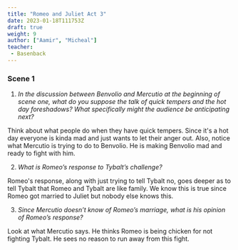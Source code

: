 ```yaml
---
title: "Romeo and Juliet Act 3"
date: 2023-01-18T111753Z
draft: true
weight: 9
author: ["Aamir", "Micheal"]
teacher:
 - Basenback
---
```


### Scene 1

1. *In the discussion between Benvolio and Mercutio at the beginning of scene one, what do you suppose the talk of quick tempers and the hot day foreshadows?  What specifically might the audience be anticipating next?*

Think about what people do when they have quick tempers. Since it's a hot day everyone is kinda mad and just wants to let their anger out. Also, notice what Mercutio is trying to do to Benvolio. He is making Benvolio mad and ready to fight with him.

2. *What is Romeo’s response to Tybalt’s challenge?*

Romeo's response, along with just trying to tell Tybalt no, goes deeper as to tell Tybalt that Romeo and Tybalt are like family. We know this is true since Romeo got married to Juliet but nobody else knows this.

3. *Since Mercutio doesn’t know of Romeo’s marriage, what is his opinion of Romeo’s response?*

Look at what Mercutio says. He thinks Romeo is being chicken for not fighting Tybalt. He sees no reason to run away from this fight.
